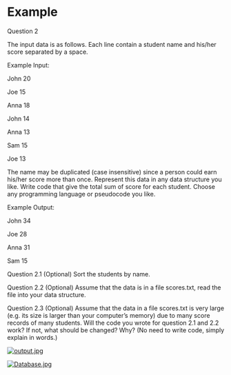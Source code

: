 # Example
Question 2

The input data is as follows. Each line contain a student name and his/her score separated by a space.


Example Input:

John 20

Joe 15

Anna 18

John 14

Anna 13

Sam 15

Joe 13


The name may be duplicated (case insensitive) since a person could earn his/her score more than once. Represent this data in any data structure you like.
Write code that give the total sum of score for each student. Choose any programming language or pseudocode you like.


Example Output:

John 34

Joe 28

Anna 31

Sam 15

Question 2.1 (Optional)
Sort the students by name.

Question 2.2 (Optional)
Assume that the data is in a file scores.txt, read the file into your data structure.

Question 2.3 (Optional)
Assume that the data in a file scores.txt is very large (e.g. its size is larger than your computer’s memory) due to many score records of many students. Will the code you wrote for question 2.1 and 2.2 work? If not, what should be changed? Why? (No need to write code, simply explain in words.)


[![output.jpg](https://i.postimg.cc/T2nkpn20/output.jpg)](https://postimg.cc/V5L9hrC0)


[![Database.jpg](https://i.postimg.cc/T1jQFvNF/Database.jpg)](https://postimg.cc/gLJvLQWH)
